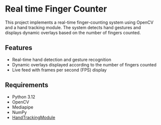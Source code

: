 # Real time Finger Counter

This project implements a real-time finger-counting system using OpenCV and a hand tracking module. The system detects hand gestures and displays dynamic overlays based on the number of fingers counted.

## Features

- Real-time hand detection and gesture recognition
- Dynamic overlays displayed according to the number of fingers counted
- Live feed with frames per second (FPS) display

## Requirements

- Python 3.12
- OpenCV
- Mediapipe
- NumPy
- [HandTrackingModule](HandTrackingModule.py)
